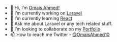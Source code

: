 - 👋 Hi, I’m <a href="https://omaisahmed.github.io/folio">Omais Ahmed!</a>
- 🔭 I’m currently working on <a href="https://laravel.com/">Laravel</a>
- 🌱 I’m currently learning <a href="https://reactjs.org/">React</a>
- 💬 Ask me about Laravel or any tech related stuff.
- 💞️ I’m looking to collaborate on my <a href="https://omaisahmed.github.io/folio">Portfolio</a>
- 📫 How to reach me Twitter - <a href="https://twitter.com/OmaisAhmed10">@OmaisAhmed10</a>

